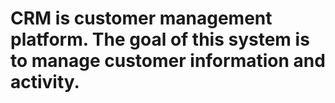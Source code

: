 # CRM is customer management platform. The goal of this system is to manage customer information and activity.
